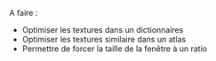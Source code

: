 A faire :  
- Optimiser les textures dans un dictionnaires
- Optimiser les textures similaire dans un atlas
- Permettre de forcer la taille de la fenêtre à un ratio
